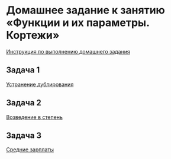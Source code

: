 # Домашнее задание к занятию «Функции и их параметры. Кортежи»

[Инструкция по выполнению домашнего задания](../common)

## Задача 1

[Устранение дублирования](01)

## Задача 2

[Возведение в степень](02)

## Задача 3

[Средние зарплаты](03)
